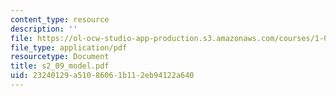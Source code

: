 ```yaml
---
content_type: resource
description: ''
file: https://ol-ocw-studio-app-production.s3.amazonaws.com/courses/1-051-structural-engineering-design-fall-2003/23240129a51086061b112eb94122a640_s2_09_model.pdf
file_type: application/pdf
resourcetype: Document
title: s2_09_model.pdf
uid: 23240129-a510-8606-1b11-2eb94122a640
---
```

